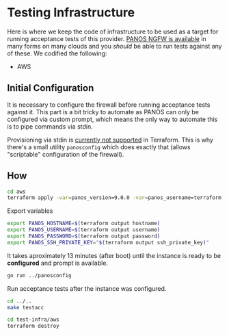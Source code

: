 # Testing Infrastructure

Here is where we keep the code of infrastructure to be used as a target for running acceptance tests of this provider.
[PANOS NGFW is available](https://docs.paloaltonetworks.com/compatibility-matrix/vm-series-firewalls.html)
in many forms on many clouds and you _should_ be able to run tests against any of these.
We codified the following:

 - AWS

## Initial Configuration

It is necessary to configure the firewall before running acceptance tests against it.
This part is a bit tricky to automate as PANOS can only be configured via custom prompt,
which means the only way to automate this is to pipe commands via stdin.

Provisioning via stdin is [currently not supported](https://github.com/hashicorp/terraform/issues/16800)
in Terraform. This is why there's a small utility `panosconfig`
which does exactly that (allows "scriptable" configuration of the firewall).

## How

```sh
cd aws
terraform apply -var=panos_version=9.0.0 -var=panos_username=terraform -var=panos_password=terraformpass
```

Export variables

```sh
export PANOS_HOSTNAME=$(terraform output hostname)
export PANOS_USERNAME=$(terraform output username)
export PANOS_PASSWORD=$(terraform output password)
export PANOS_SSH_PRIVATE_KEY="$(terraform output ssh_private_key)"
```

It takes aproximately 13 minutes (after boot) until the instance
is ready to be **configured** and prompt is available.

```sh
go run ../panosconfig
```

Run acceptance tests after the instance was configured.

```sh
cd ../..
make testacc
```

```sh
cd test-infra/aws
terraform destroy
```

